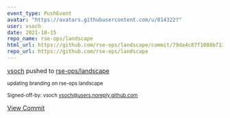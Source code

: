 ```yaml
---
event_type: PushEvent
avatar: "https://avatars.githubusercontent.com/u/814322?"
user: vsoch
date: 2021-10-15
repo_name: rse-ops/landscape
html_url: https://github.com/rse-ops/landscape/commit/79da4c87f1088b713340f15b436f89e566acdd4e
repo_url: https://github.com/rse-ops/landscape
---
```


<a href='https://github.com/vsoch' target='_blank'>vsoch</a> pushed to <a href='https://github.com/rse-ops/landscape' target='_blank'>rse-ops/landscape</a>

<small>updating branding on rse-ops landscape

Signed-off-by: vsoch <vsoch@users.noreply.github.com></small>

<a href='https://github.com/rse-ops/landscape/commit/79da4c87f1088b713340f15b436f89e566acdd4e' target='_blank'>View Commit</a>